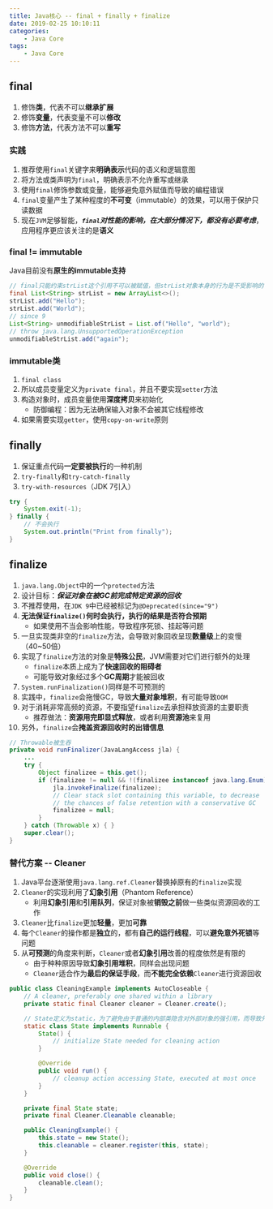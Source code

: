 ```yaml
---
title: Java核心 -- final + finally + finalize
date: 2019-02-25 10:10:11
categories:
    - Java Core
tags:
    - Java Core
---
```


## final
1. 修饰**类**，代表不可以**继承扩展**
2. 修饰**变量**，代表变量不可以**修改**
3. 修饰**方法**，代表方法不可以**重写**

<!-- more -->

### 实践
1. 推荐使用`final`关键字来**明确表示**代码的语义和逻辑意图
2. 将方法或类声明为`final`，明确表示不允许重写或继承
3. 使用`final`修饰参数或变量，能够避免意外赋值而导致的编程错误
4. `final`变量产生了某种程度的**不可变**（immutable）的效果，可以用于保护只读数据
5. 现在`JVM`足够智能，_**`final`对性能的影响，在大部分情况下，都没有必要考虑**_，应用程序更应该关注的是**语义**

### final != immutable
Java目前没有**原生的immutable支持**
```java
// final只能约束strList这个引用不可以被赋值，但strList对象本身的行为是不受影响的
final List<String> strList = new ArrayList<>();
strList.add("Hello");
strList.add("World");
// since 9
List<String> unmodifiableStrList = List.of("Hello", "world");
// throw java.lang.UnsupportedOperationException
unmodifiableStrList.add("again");
```

### immutable类
1. `final class`
2. 所以成员变量定义为`private final`，并且不要实现`setter`方法
3. 构造对象时，成员变量使用**深度拷贝**来初始化
    - 防御编程：因为无法确保输入对象不会被其它线程修改
4. 如果需要实现`getter`，使用`copy-on-write`原则

## finally
1. 保证重点代码**一定要被执行**的一种机制
2. `try-finally`和`try-catch-finally`
3. `try-with-resources`（JDK 7引入）

```java
try {
    System.exit(-1);
} finally {
    // 不会执行
    System.out.println("Print from finally");
}
```

## finalize
1. `java.lang.Object`中的一个`protected`方法
2. 设计目标：_**保证对象在被GC前完成特定资源的回收**_
3. 不推荐使用，在`JDK 9`中已经被标记为`@Deprecated(since="9")`
4. **无法保证`finalize()`何时会执行，执行的结果是否符合预期**
    - 如果使用不当会影响性能，导致程序死锁、挂起等问题
5. 一旦实现类非空的`finalize`方法，会导致对象回收呈现**数量级**上的变慢（40~50倍）
6. 实现了`finalize`方法的对象是**特殊公民**，JVM需要对它们进行额外的处理
    - `finalize`本质上成为了**快速回收的阻碍者**
    - 可能导致对象经过多个**GC周期**才能被回收
7. `System.runFinalization()`同样是不可预测的
8. 实践中，`finalize`会拖慢GC，导致**大量对象堆积**，有可能导致`OOM`
9. 对于消耗非常高频的资源，不要指望`finalize`去承担释放资源的主要职责
    - 推荐做法：**资源用完即显式释放**，或者利用**资源池**来复用
10. 另外，`finalize`会**掩盖资源回收时的出错信息**

```java java.lang.ref.Finalizer
// Throwable被生吞
private void runFinalizer(JavaLangAccess jla) {
    ...
    try {
        Object finalizee = this.get();
        if (finalizee != null && !(finalizee instanceof java.lang.Enum)) {
            jla.invokeFinalize(finalizee);
            // Clear stack slot containing this variable, to decrease
            // the chances of false retention with a conservative GC
            finalizee = null;
        }
    } catch (Throwable x) { }
    super.clear();
}
```

### 替代方案 -- Cleaner
1. Java平台逐渐使用`java.lang.ref.Cleaner`替换掉原有的`finalize`实现
2. `Cleaner`的实现利用了**幻象引用**（Phantom Reference）
    - 利用**幻象引用**和**引用队列**，保证对象被**销毁之前**做一些类似资源回收的工作
3. `Cleaner`比`finalize`更加**轻量**，更加**可靠**
4. 每个`Cleaner`的操作都是**独立**的，都有**自己的运行线程**，可以**避免意外死锁**等问题
5. 从**可预测**的角度来判断，`Cleaner`或者**幻象引用**改善的程度依然是有限的
    - 由于种种原因导致**幻象引用堆积**，同样会出现问题
    - `Cleaner`适合作为**最后的保证手段**，而**不能完全依赖**`Cleaner`进行资源回收

```java
public class CleaningExample implements AutoCloseable {
    // A cleaner, preferably one shared within a library
    private static final Cleaner cleaner = Cleaner.create();

    // State定义为static，为了避免由于普通的内部类隐含对外部对象的强引用，而导致外部对象无法进入幻象可达的状态
    static class State implements Runnable {
        State() {
            // initialize State needed for cleaning action
        }

        @Override
        public void run() {
            // cleanup action accessing State, executed at most once
        }
    }

    private final State state;
    private final Cleaner.Cleanable cleanable;

    public CleaningExample() {
        this.state = new State();
        this.cleanable = cleaner.register(this, state);
    }

    @Override
    public void close() {
        cleanable.clean();
    }
}
```

<!-- indicate-the-source -->
